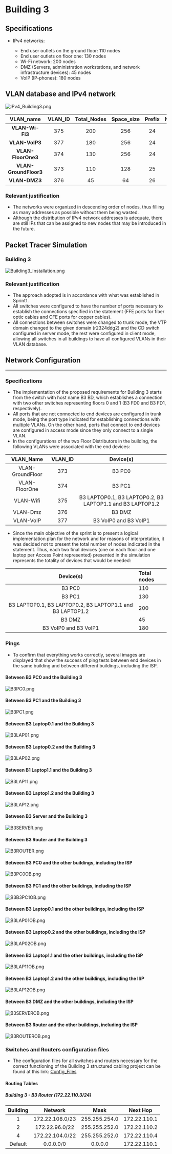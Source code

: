 # Building 3

## Specifications

- IPv4 networks:

  - End user outlets on the ground floor: 110 nodes
  - End user outlets on floor one: 130 nodes
  - Wi-Fi network: 200 nodes
  - DMZ (Servers, administration workstations, and network infrastructure devices): 45 nodes
  - VoIP (IP-phones): 180 nodes

## VLAN database and IPv4 network

![IPv4_Building3.png](../Images/IPv4_Building3.png)


|       VLAN_name       | VLAN_ID | Total_Nodes | Space_size | Prefix | Number_Of_Valid_Networks |    Network_IP     | First_Valid_IP | Last_Valid_IP  |   Broadcast    |   Subnet mask   |
|:---------------------:|:-------:|:-----------:|:----------:|:------:|:------------------------:|:-----------------:|:--------------:|:--------------:|:--------------:|:---------------:|
|    **VLAN-Wi-Fi3**    |   375   |     200     |    256     |   24   |           254            |  172.22.100.0/24  |  172.22.100.1  | 172.22.100.254 | 172.22.100.255 |  255.255.255.0  |
|    **VLAN-VoIP3**     |   377   |     180     |    256     |   24   |           254            |  172.22.101.0/24  |  172.22.101.1  | 172.22.101.254 | 172.22.101.255 |  255.255.255.0  |
|  **VLAN-FloorOne3**   |   374   |     130     |    256     |   24   |           254            |  172.22.102.0/24  |  172.22.102.1  | 172.22.102.254 | 172.22.102.255 |  255.255.255.0  |
| **VLAN-GroundFloor3** |   373   |     110     |    128     |   25   |           126            |  172.22.103.0/25  |  172.22.103.1  | 172.22.103.126 | 172.22.103.127 | 255.255.255.128 |
|     **VLAN-DMZ3**     |   376   |     45      |     64     |   26   |            62            | 172.22.103.128/26 | 172.22.103.129 | 172.22.103.190 | 172.22.103.191 | 255.255.255.192 |

### Relevant justification

- The networks were organized in descending order of nodes, thus filling as many addresses as possible without them being wasted.
- Although the distribution of IPv4 network addresses is adequate, there are still IPs that can be assigned to new nodes that may be introduced in the future.


## Packet Tracer Simulation

### Building 3

![Building3_Installation.png](../Images/Building3_Installation.png)



### Relevant justification

- The approach adopted is in accordance with what was established in Sprint1.
- All switches were configured to have the number of ports necessary to establish the connections specified in the statement (FFE ports for fiber optic cables and CFE ports for copper cables).
- All connections between switches were changed to trunk mode, the VTP domain changed to the given domain (r2324ddg2) and the CD switch configured in server mode, the rest were configured in client mode, allowing all switches in all buildings to have all configured VLANs in their VLAN database.


## Network Configuration

--------------------------------------------------------------------------------------------------------------------------------------------------------------------------------------

### Specifications

- The implementation of the proposed requirements for Building 3 starts from the switch with host name B3 BD, which establishes a connection with two other switches representing floors 0 and 1 (B3 FD0 and B3 FD1, respectively).
- All ports that are not connected to end devices are configured in trunk mode, being the port type indicated for establishing connections with multiple VLANs. On the other hand, ports that connect to end devices are configured in access mode since they only connect to a single VLAN.
- In the configurations of the two Floor Distributors in the building, the following VLANs were associated with the end devices:

|        **VLAN_Name**         | **VLAN_ID** |                       **Device(s)**                       |
|:----------------------------:|:-----------:|:---------------------------------------------------------:|
|       VLAN-GroundFloor       |     373     |                          B3 PC0                           |
|        VLAN-FloorOne         |     374     |                          B3 PC1                           |
|          VLAN-Wifi           |     375     | B3 LAPTOP0.1, B3 LAPTOP0.2, B3 LAPTOP1.1 and B3 LAPTOP1.2 |
|           VLAN-Dmz           |     376     |                          B3 DMZ                           |
|          VLAN-VoIP           |     377     |                   B3 VoIP0 and B3 VoIP1                   |

- Since the main objective of the sprint is to present a logical implementation plan for the network and for reasons of interpretation, it was decided not to present the total number of nodes indicated in the statement. Thus, each two final devices (one on each floor and one laptop per Access Point represented) presented in the simulation represents the totality of devices that would be needed:

|                       **Device(s)**                       | **Total nodes** |
|:---------------------------------------------------------:|:----------------|
|                          B3 PC0                           | 110             |
|                          B3 PC1                           | 130             |
| B3 LAPTOP0.1, B3 LAPTOP0.2, B3 LAPTOP1.1 and B3 LAPTOP1.2 | 200             |
|                          B3 DMZ                           | 45              |
|                   B3 VoIP0 and B3 VoIP1                   | 180             |

### Pings

- To confirm that everything works correctly, several images are displayed that show the success of ping tests between end devices in the same building and between different buildings, including the ISP.

#### Between B3 PC0 and the Building 3

![B3PC0.png](../Images/B3PC0.png)

#### Between B3 PC1 and the Building 3

![B3PC1.png](../Images/B3PC1.png)

#### Between B3 Laptop0.1 and the Building 3

![B3LAP01.png](../Images/B3LAP01.png)

#### Between B3 Laptop0.2 and the Building 3

![B3LAP02.png](../Images/B3LAP02.png)

#### Between B1 Laptop1.1 and the Building 3

![B3LAP11.png](../Images/B3LAP11.png)

#### Between B3 Laptop1.2 and the Building 3

![B3LAP12.png](../Images/B3LAP12.png)

#### Between B3 Server and the Building 3

![B3SERVER.png](../Images/B3SERVER.png)

#### Between B3 Router and the Building 3

![B3ROUTER.png](../Images/B3ROUTER.png)


#### Between B3 PC0 and the other buildings, including the ISP

![B3PC0OB.png](../Images/B3PC0OB.png)

#### Between B3 PC1 and the other buildings, including the ISP

![B3B3PC1OB.png](../Images/B3PC1OB.png)

#### Between B3 Laptop0.1 and the other buildings, including the ISP

![B3LAP01OB.png](../Images/B3LAP01OB.png)

#### Between B3 Laptop0.2 and the other buildings, including the ISP

![B3LAP02OB.png](../Images/B3LAP02OB.png)

#### Between B3 Laptop1.1 and the other buildings, including the ISP

![B3LAP11OB.png](../Images/B3LAP11OB.png)

#### Between B3 Laptop1.2 and the other buildings, including the ISP

![B3LAP12OB.png](../Images/B3LAP12OB.png)

#### Between B3 DMZ and the other buildings, including the ISP

![B3SERVEROB.png](../Images/B3SERVEROB.png)

#### Between B3 Router and the other buildings, including the ISP

![B3ROUTEROB.png](../Images/B3ROUTEROB.png)



### Switches and Routers configuration files

- The configuration files for all switches and routers necessary for the correct functioning of the Building 3 structured cabling project can be found at this link: [Config_Files](..%2FConfig_Files)

#### Routing Tables

##### Building 3 - B3 Router (172.22.110.3/24)

| **Building** |   **Network**   |   **Mask**    | **Next Hop** |
|:------------:|:---------------:|:-------------:|:------------:|
|      1       | 172.22.108.0/23 | 255.255.254.0 | 172.22.110.1 |
|      2       | 172.22.96.0/22  | 255.255.252.0 | 172.22.110.2 |
|      4       | 172.22.104.0/22 | 255.255.252.0 | 172.22.110.4 |
|   Default    |    0.0.0.0/0    |    0.0.0.0    | 172.22.110.1 |
